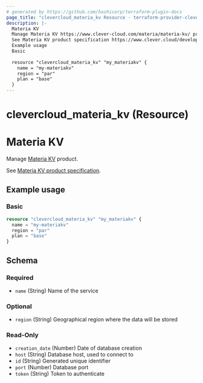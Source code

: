 ```yaml
---
# generated by https://github.com/hashicorp/terraform-plugin-docs
page_title: "clevercloud_materia_kv Resource - terraform-provider-clevercloud"
description: |-
  Materia KV
  Manage Materia KV https://www.clever-cloud.com/materia/materia-kv/ product.
  See Materia KV product specification https://www.clever.cloud/developers/doc/addons/materia-kv/.
  Example usage
  Basic
  
  resource "clevercloud_materia_kv" "my_materiakv" {
    name = "my-materiakv"
    region = "par"
    plan = "base"
  }
---
```


# clevercloud_materia_kv (Resource)

# Materia KV

Manage [Materia KV](https://www.clever-cloud.com/materia/materia-kv/) product.

See [Materia KV product specification](https://www.clever.cloud/developers/doc/addons/materia-kv/).

## Example usage

### Basic

```terraform
resource "clevercloud_materia_kv" "my_materiakv" {
  name = "my-materiakv"
  region = "par"
  plan = "base"
}
```



<!-- schema generated by tfplugindocs -->
## Schema

### Required

- `name` (String) Name of the service

### Optional

- `region` (String) Geographical region where the data will be stored

### Read-Only

- `creation_date` (Number) Date of database creation
- `host` (String) Database host, used to connect to
- `id` (String) Generated unique identifier
- `port` (Number) Database port
- `token` (String) Token to authenticate
